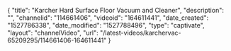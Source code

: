 {
    "title": "Karcher Hard Surface Floor Vacuum and Cleaner",
    "description": "",
    "channelid": "114661406",
    "videoid": "164611441",
    "date_created": "1527786338",
    "date_modified": "1527788496",
    "type": "captivate",
    "layout": "channelVideo",
    "url": "\/latest-videos\/karchervac-65209295\/114661406-164611441"
}